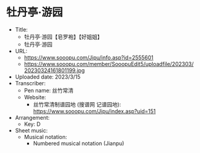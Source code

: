 # 牡丹亭·游园

- Title:
  - 牡丹亭·游园【皂罗袍】【好姐姐】
  - 牡丹亭·游园
- URL:
  - https://www.sooopu.com/Jipu/info.asp?id=2555601
  - https://www.sooopu.com/member/SooopuEdit5/uploadfile/202303/20230324161801199.jpg
- Uploaded date: 2023/3/15
- Transcriber:
  - Pen name: 丝竹常清
  - Website:
    - 丝竹常清制谱园地 (搜谱网 记谱园地): https://www.sooopu.com/Jipu/index.asp?uid=151
- Arrangement:
  - Key: D
- Sheet music:
  - Musical notation:
    - Numbered musical notation (Jianpu)
